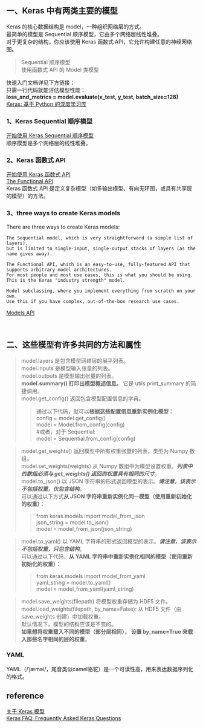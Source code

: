##  一、Keras 中有两类主要的模型
Keras 的核心数据结构是 model，一种组织网络层的方式。  
最简单的模型是 Sequential 顺序模型，它由多个网络层线性堆叠。  
对于更复杂的结构，你应该使用 Keras 函数式 API，它允许构建任意的神经网络图。
> Sequential 顺序模型   
使用函数式 API 的 Model 类模型

快速入门文档详见下方链接：  
只需一行代码就能评估模型性能：  
**loss_and_metrics = model.evaluate(x_test, y_test, batch_size=128)**  
[Keras: 基于 Python 的深度学习库](https://keras.io/zh/)

### 1、Keras Sequential 顺序模型
[开始使用 Keras Sequential 顺序模型](https://keras.io/zh/getting-started/sequential-model-guide/)  
顺序模型是多个网络层的线性堆叠。


### 2、Keras 函数式 API
[开始使用 Keras 函数式 API](https://keras.io/zh/getting-started/functional-api-guide/)    
[The Functional API](https://keras.io/guides/functional_api/)  
Keras 函数式 API 是定义复杂模型（如多输出模型、有向无环图，或具有共享层的模型）的方法。

### 3、three ways to create Keras models
There are three ways to create Keras models:
```
The Sequential model, which is very straightforward (a simple list of layers), 
but is limited to single-input, single-output stacks of layers (as the name gives away).

The Functional API, which is an easy-to-use, fully-featured API that supports arbitrary model architectures.
For most people and most use cases, this is what you should be using. This is the Keras "industry strength" model.

Model subclassing, where you implement everything from scratch on your own. 
Use this if you have complex, out-of-the-box research use cases.
```
[Models API](https://keras.io/api/models/)

&nbsp;
## 二、这些模型有许多共同的方法和属性
> model.layers 是包含模型网络层的展平列表。  
model.inputs 是模型输入张量的列表。  
model.outputs 是模型输出张量的列表。  
**model.summary() 打印出模型概述信息。** 它是 utils.print_summary 的简捷调用。  
model.get_config() 返回包含模型配置信息的字典。  
>> 通过以下代码，就可以**根据这些配置信息重新实例化模型**：  
config = model.get_config()  
model = Model.from_config(config)   
#或者，对于 Sequential:  
model = Sequential.from_config(config)  

> model.get_weights() 返回模型中所有权重张量的列表，类型为 Numpy 数组。  
model.set_weights(weights) 从 Numpy 数组中为模型设置权重。***列表中的数组必须与 get_weights() 返回的权重具有相同的尺寸***。  
model.to_json() 以 JSON 字符串的形式返回模型的表示。***请注意，该表示不包括权重，仅包含结构***。  
可以通过以下方式**从 JSON 字符串重新实例化同一模型（使用重新初始化的权重）**：  
>> from keras.models import model_from_json  
json_string = model.to_json()  
model = model_from_json(json_string)  

> model.to_yaml() 以 YAML 字符串的形式返回模型的表示。***请注意，该表示不包括权重，只包含结构***。  
可以通过以下代码，**从 YAML 字符串中重新实例化相同的模型（使用重新初始化的权重）**：  
>> from keras.models import model_from_yaml  
yaml_string = model.to_yaml()  
model = model_from_yaml(yaml_string)  

> model.save_weights(filepath) 将模型权重存储为 HDF5 文件。  
model.load_weights(filepath, by_name=False): 从 HDF5 文件（由 save_weights 创建）中加载权重。  
默认情况下，模型的结构应该是不变的。   
**如果想将权重载入不同的模型（部分层相同）， 设置 by_name=True 来载入那些名字相同的层的权重**。

### YAML
YAML（/ˈjæməl/，尾音类似camel骆驼）是一个可读性高，用来表达数据序列化的格式。

## reference
[关于 Keras 模型](https://keras.io/zh/models/about-keras-models/)  
[Keras FAQ: Frequently Asked Keras Questions](https://keras.io/getting-started/faq/#how-can-i-install-hdf5-or-h5py-to-save-my-models-in-keras)  
